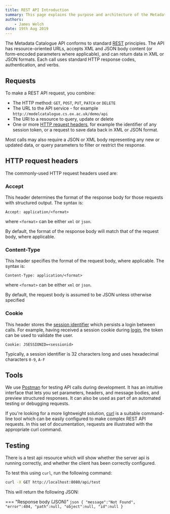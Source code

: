 ```yaml
---
title: REST API Introduction
summary: This page explains the purpose and architecture of the Metadata Catalogue REST API.
authors:
    - James Welch
date: 19th Aug 2019
---
```


The Metadata Catalogue API conforms to standard [REST](https://en.wikipedia.org/wiki/Representational_state_transfer) principles.  The API has 
resource-oriented URLs, accepts XML and JSON body content (or form-encoded parameters where applicable), and can return data in XML or JSON 
formats. Each call uses standard HTTP response codes, authentication, and verbs.

## Requests

To make a REST API request, you combine:

* The HTTP method: `GET`, `POST`, `PUT`, `PATCH` or `DELETE`
* The URL to the API service - for example `http://modelcatalogue.cs.ox.ac.uk/demo/api`
* The URI to a resource to query, update or delete
* One or more [HTTP request headers](#http-request-headers), for example the identifier of any session token, or a request to save data back in XML
 or 
JSON format.

Most calls may also require a JSON or XML body representing any new or updated data, or query parameters to filter or restrict the response. 

## HTTP request headers

The commonly-used HTTP request headers used are:

### Accept

This header determines the format of the response body for those requests with structured output.  The syntax is:

```http
Accept: application/<format>
```

where `<format>` can be either `xml` or `json`.

By default, the format of the response body will match that of the request body, where applicable.  

### Content-Type

This header specifies the format of the request body, where applicable.  The syntax is:

```http
Content-Type: application/<format>
```

where `<format>` can be either `xml` or `json`.

By default, the request body is assumed to be JSON unless otherwise specified

### Cookie

This header stores the [session identifier](https://javarevisited.blogspot.com/2012/08/what-is-jsessionid-in-j2ee-web.html) which persists a login between calls.  For example, having received a session cookie during 
[login](authentication.md#login), the token can be used to validate the user.  

```http
Cookie: JSESSIONID=<sessionid>
```

Typically, a session identifier is 32 characters long and uses hexadecimal characters `0-9`, `A-F`


## Tools

We use [Postman](https://www.getpostman.com/downloads) for testing API calls during development.  It has an intuitive interface that lets you set 
parameters, headers, and message bodies, and preview structured responses.  It can also be used as part of an automated testing or debugging requests.

If you're looking for a more lightweight solution, [curl](https://curl.haxx.se/docs/manpage.html) is a suitable command-line tool which can be 
easily configured to make complex REST API requests.  In this set of documentation, requests are illustrated with the appropriate curl command.

## Testing

There is a test api resource which will show whether the server api is running correctly, and whether the client has been correctly configured.  

To test this using `curl`, run the following command:

```bash
curl -X GET http://localhost:8080/api/test 
```

This will return the following JSON:

=== "Response body (JSON)"
    ```json
    {
       "message":"Not Found",
       "error":404,
       "path":null,
       "object":null,
       "id":null
    }
    ```





